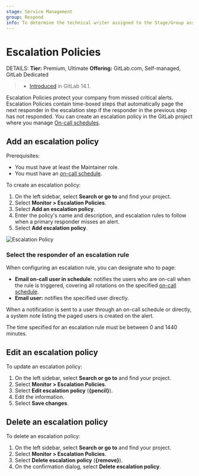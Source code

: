 ```yaml
---
stage: Service Management
group: Respond
info: To determine the technical writer assigned to the Stage/Group associated with this page, see https://handbook.gitlab.com/handbook/product/ux/technical-writing/#assignments
---
```


# Escalation Policies

DETAILS:
**Tier:** Premium, Ultimate
**Offering:** GitLab.com, Self-managed, GitLab Dedicated

> - [Introduced](https://gitlab.com/groups/gitlab-org/-/epics/4638) in GitLab 14.1.

Escalation Policies protect your company from missed critical alerts. Escalation Policies contain
time-boxed steps that automatically page the next responder in the escalation step if the responder
in the previous step has not responded. You can create an escalation policy in the GitLab project
where you manage [On-call schedules](oncall_schedules.md).

## Add an escalation policy

Prerequisites:

- You must have at least the Maintainer role.
- You must have an [on-call schedule](oncall_schedules.md).

To create an escalation policy:

1. On the left sidebar, select **Search or go to** and find your project.
1. Select **Monitor > Escalation Policies**.
1. Select **Add an escalation policy**.
1. Enter the policy's name and description, and
   escalation rules to follow when a primary responder misses an alert.
1. Select **Add escalation policy**.

![Escalation Policy](img/escalation_policy_v14_1.png)

### Select the responder of an escalation rule

When configuring an escalation rule, you can designate who to page:

- **Email on-call user in schedule:** notifies the users who are on-call when the rule is triggered,
  covering all rotations on the specified [on-call schedule](oncall_schedules.md).
- **Email user:** notifies the specified user directly.

When a notification is sent to a user through an on-call schedule or directly, a system note listing
the paged users is created on the alert.

The time specified for an escalation rule must be between 0 and 1440 minutes.

## Edit an escalation policy

To update an escalation policy:

1. On the left sidebar, select **Search or go to** and find your project.
1. Select **Monitor > Escalation Policies**.
1. Select **Edit escalation policy** (**{pencil}**).
1. Edit the information.
1. Select **Save changes**.

## Delete an escalation policy

To delete an escalation policy:

1. On the left sidebar, select **Search or go to** and find your project.
1. Select **Monitor > Escalation Policies**.
1. Select **Delete escalation policy** (**{remove}**).
1. On the confirmation dialog, select **Delete escalation policy**.
